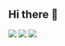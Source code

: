 ## Hi there 👋
![](http://github-profile-summary-cards.vercel.app/api/cards/profile-details?username=yuzukq&theme=graywhite)
![](http://github-profile-summary-cards.vercel.app/api/cards/stats?username=yuzukq&theme=graywhite)
![](http://github-profile-summary-cards.vercel.app/api/cards/most-commit-language?username=yuzukq&theme=graywhite)



<!--
**yuzukq/yuzukq** is a ✨ _special_ ✨ repository because its `README.md` (this file) appears on your GitHub profile.
![](http://github-profile-summary-cards.vercel.app/api/cards/most-commit-language?username=yuzukq&theme=graywhite)
<p align="left"> 
  
  <img alt="Top Langs" height="150px" src="(http://github-profile-summary-cards.vercel.app/api/cards/most-commit-language?username=yuzukq&theme=graywhite" />
  <img alt="github stats" height="150px" src="http://github-profile-summary-cards.vercel.app/api/cards/stats?username=yuzukq&theme=graywhite" />
</p>

Here are some ideas to get you started:

- 🔭 I’m currently working on ...
- 🌱 I’m currently learning ...
- 👯 I’m looking to collaborate on ...
- 🤔 I’m looking for help with ...
- 💬 Ask me about ...
- 📫 How to reach me: ...
- 😄 Pronouns: ...
- ⚡ Fun fact: ...
-->
